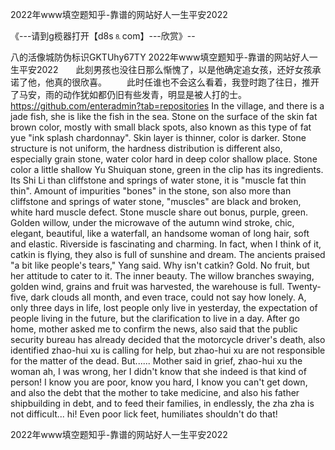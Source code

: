 2022年www填空题知乎-靠谱的网站好人一生平安2022

《---请到g榄器打开【d8s⒏com】---欣赏》--

八的活像城防伪标识GKTUhy67TY
2022年www填空题知乎-靠谱的网站好人一生平安2022　　此刻男孩也没往日那么惭愧了，以是他确定追女孩，还好女孩承诺了他，他真的很欣喜。
　　此时任谁也不会这么看着，我登时跑了往日，推开了马安，雨的动作犹如都仍旧有些发青，明显是被人打的士。
https://github.com/enteradmin?tab=repositories
In the village, and there is a jade fish, she is like the fish in the sea.
Stone on the surface of the skin fat brown color, mostly with small black spots, also known as this type of fat yue "ink splash chardonnay".
Skin layer is thinner, color is darker.
Stone structure is not uniform, the hardness distribution is different also, especially grain stone, water color hard in deep color shallow place.
Stone color a little shallow Yu Shuiquan stone, green in the clip has its ingredients.
Its Shi Li than cliffstone and springs of water stone, it is "muscle fat thin thin".
Amount of impurities "bones" in the stone, son also more than cliffstone and springs of water stone, "muscles" are black and broken, white hard muscle defect.
Stone muscle share out bonus, purple, green.
Golden willow, under the microwave of the autumn wind stroke, chic, elegant, beautiful, like a waterfall, an handsome woman of long hair, soft and elastic.
Riverside is fascinating and charming.
In fact, when I think of it, catkin is flying, they also is full of sunshine and dream.
The ancients praised "a bit like people's tears," Yang said.
Why isn't catkin?
Gold. No fruit, but her attitude to cater to it.
The inner beauty.
The willow branches swaying, golden wind, grains and fruit was harvested, the warehouse is full.
Twenty-five, dark clouds all month, and even trace, could not say how lonely.
A, only three days in life, lost people only live in yesterday, the expectation of people living in the future, but the clarification to live in a day.
After go home, mother asked me to confirm the news, also said that the public security bureau has already decided that the motorcycle driver's death, also identified zhao-hui xu is calling for help, but zhao-hui xu are not responsible for the matter of the dead.
But......
Mother said in grief, zhao-hui xu the woman ah, I was wrong, her I didn't know that she indeed is that kind of person!
I know you are poor, know you hard, I know you can't get down, and also the debt that the mother to take medicine, and also his father shipbuilding in debt, and to feed their families, in endlessly, the zha zha is not difficult...
hi!
Even poor lick feet, humiliates shouldn't do that!




2022年www填空题知乎-靠谱的网站好人一生平安2022
